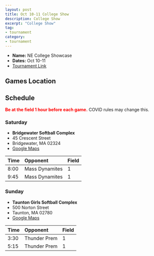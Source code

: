 ```yaml
---
layout: post
title: Oct 10-11 College Show
description: College Show
excerpt: "College Show"
tag:
- tournament
category:
- tournament
---
```

* **Name:** NE College Showcase
* **Dates:** Oct 10-11
* [Tournament Link](https://www.polarcrushsoftball.com/our-tournament)

## Games Location
### 

## Schedule
**<span style="color:red">Be at the field 1 hour before each game.</span>** COVID rules may change this.

### Saturday

* **Bridgewater Softball Complex**
* 45 Crescent Street
* Bridgewater, MA 02324
* [Google Maps](https://goo.gl/maps/uDztgXe4Z6fQca2B6)

| Time | Opponent | Field |
|:---      |:---   |:---  |
| 8:00  | Mass Dynamites  |1   |
| 9:45  | Mass Dynamites  |1   |

### Sunday

* **Taunton Girls Softball Complex**
* 500 Norton Street
* Taunton, MA 02780
* [Google Maps](https://goo.gl/maps/wY14hrCz5qfZh25b9)

| Time | Opponent | Field |
|:---      |:---   |:---  |
| 3:30  | Thunder Prem   |1   |
| 5:15  | Thunder Prem   |1   |

